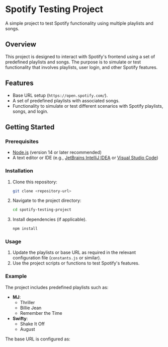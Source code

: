# Spotify Testing Project

A simple project to test Spotify functionality using multiple playlists and songs.

## Overview

This project is designed to interact with Spotify's frontend using a set of predefined playlists and songs. The purpose is to simulate or test functionality that involves playlists, user login, and other Spotify features.

## Features

- Base URL setup (`https://open.spotify.com/`).
- A set of predefined playlists with associated songs.
- Functionality to simulate or test different scenarios with Spotify playlists, songs, and login.

## Getting Started

### Prerequisites

- [Node.js](https://nodejs.org/) (version 14 or later recommended)
- A text editor or IDE (e.g., [JetBrains IntelliJ IDEA](https://www.jetbrains.com/idea/) or [Visual Studio Code](https://code.visualstudio.com/))

### Installation

1. Clone this repository:
   ```bash
   git clone <repository-url>
   ```
2. Navigate to the project directory:
   ```bash
   cd spotify-testing-project
   ```
3. Install dependencies (if applicable).
   ```bash
   npm install
   ```

### Usage

1. Update the playlists or base URL as required in the relevant configuration file (`constants.js` or similar).
2. Use the project scripts or functions to test Spotify's features.

### Example

The project includes predefined playlists such as:
- **MJ**:
    - Thriller
    - Billie Jean
    - Remember the Time
- **Swifty**:
    - Shake It Off
    - August

The base URL is configured as: